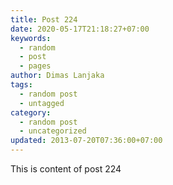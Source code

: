 ```yaml
---
title: Post 224
date: 2020-05-17T21:18:27+07:00
keywords:
  - random
  - post
  - pages
author: Dimas Lanjaka
tags:
  - random post
  - untagged
category:
  - random post
  - uncategorized
updated: 2013-07-20T07:36:00+07:00
---
```

This is content of post 224